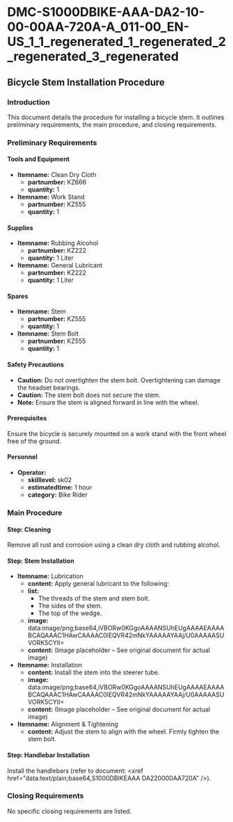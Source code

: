 # DMC-S1000DBIKE-AAA-DA2-10-00-00AA-720A-A_011-00_EN-US_1_1_regenerated_1_regenerated_2_regenerated_3_regenerated

## Bicycle Stem Installation Procedure

### Introduction

This document details the procedure for installing a bicycle stem. It outlines preliminary requirements, the main procedure, and closing requirements.

### Preliminary Requirements

#### Tools and Equipment

*   **Itemname:** Clean Dry Cloth
    *   **partnumber:** KZ666
    *   **quantity:** 1
*   **Itemname:** Work Stand
    *   **partnumber:** KZ555
    *   **quantity:** 1

#### Supplies

*   **Itemname:** Rubbing Alcohol
    *   **partnumber:** KZ222
    *   **quantity:** 1 Liter
*   **Itemname:** General Lubricant
    *   **partnumber:** KZ222
    *   **quantity:** 1 Liter

#### Spares

*   **Itemname:** Stem
    *   **partnumber:** KZ555
    *   **quantity:** 1
*   **Itemname:** Stem Bolt
    *   **partnumber:** KZ555
    *   **quantity:** 1

#### Safety Precautions

*   **Caution:** Do not overtighten the stem bolt. Overtightening can damage the headset bearings.
*   **Caution:** The stem bolt does not secure the stem.
*   **Note:** Ensure the stem is aligned forward in line with the wheel.

#### Prerequisites

Ensure the bicycle is securely mounted on a work stand with the front wheel free of the ground.

#### Personnel

*   **Operator:**
    *   **skilllevel:** sk02
    *   **estimatedtime:** 1 hour
    *   **category:** Bike Rider

### Main Procedure

#### Step: Cleaning

Remove all rust and corrosion using a clean dry cloth and rubbing alcohol.

#### Step: Stem Installation

*   **Itemname:** Lubrication
    *   **content:** Apply general lubricant to the following:
    *   **list:**
        *   The threads of the stem and stem bolt.
        *   The sides of the stem.
        *   The top of the wedge.
    *   **image:** data:image/png;base64,iVBORw0KGgoAAAANSUhEUgAAAAEAAAABCAQAAAC1HAwCAAAAC0lEQVR42mNkYAAAAAYAAj/U0AAAAASUVORK5CYII=
    *   **content:** (Image placeholder – See original document for actual image)
*   **Itemname:** Installation
    *   **content:** Install the stem into the steerer tube.
    *   **image:** data:image/png;base64,iVBORw0KGgoAAAANSUhEUgAAAAEAAAABCAQAAAC1HAwCAAAAC0lEQVR42mNkYAAAAAYAAj/U0AAAAASUVORK5CYII=
    *   **content:** (Image placeholder – See original document for actual image)
*   **Itemname:** Alignment &amp; Tightening
    *   **content:** Adjust the stem to align with the wheel. Firmly tighten the stem bolt.

#### Step: Handlebar Installation

Install the handlebars (refer to document: &lt;xref href="data:text/plain;base64,S1000DBIKEAAA DA220000AA720A" /&gt;).

### Closing Requirements

No specific closing requirements are listed.